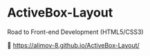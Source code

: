# ActiveBox-Layout
Road to Front-end Development (HTML5/CSS3)

🔗 https://alimov-8.github.io/ActiveBox-Layout/
